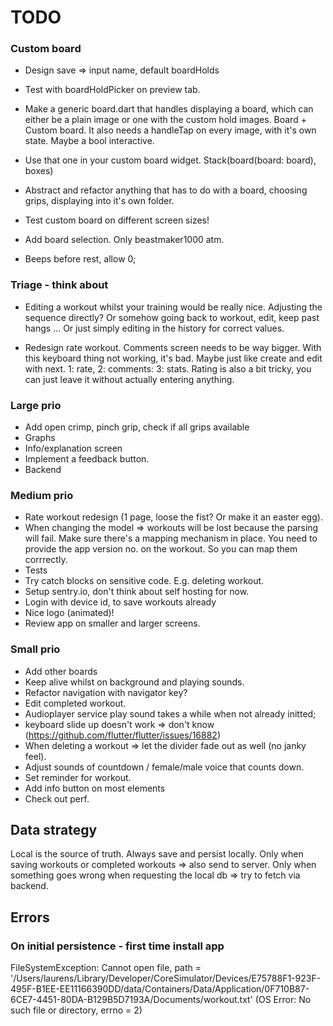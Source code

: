 # TODO

### Custom board
- Design save => input name, default boardHolds     
- Test with boardHoldPicker on preview tab.
- Make a generic board.dart that handles displaying a board, which can either be a plain image 
  or one with the custom hold images. Board + Custom board.
  It also needs a handleTap on every image, with it's own state.
  Maybe a bool interactive.
- Use that one in your custom board widget. Stack(board(board: board), boxes)

- Abstract and refactor anything that has to do with a board, choosing grips, displaying into it's own
  folder. 
- Test custom board on different screen sizes!






- Add board selection. Only beastmaker1000 atm.
- Beeps before rest, allow 0;

### Triage - think about

- Editing a workout whilst your training would be really nice.
  Adjusting the sequence directly? Or somehow going back to workout, edit, keep past hangs ...
  Or just simply editing in the history for correct values.

- Redesign rate workout. Comments screen needs to be way bigger. With this keyboard thing not working, it's bad.
  Maybe just like create and edit with next. 1: rate, 2: comments: 3: stats.
  Rating is also a bit tricky, you can just leave it without actually entering anything.
  
 

### Large prio
- Add open crimp, pinch grip, check if all grips available
- Graphs
- Info/explanation screen
- Implement a feedback button.
- Backend

### Medium prio

- Rate workout redesign (1 page, loose the fist? Or make it an easter egg).
- When changing the model => workouts will be lost because the parsing will fail. Make sure there's a mapping mechanism in place.
  You need to provide the app version no. on the workout. So you can map them corrrectly.
- Tests
- Try catch blocks on sensitive code. E.g. deleting workout.
- Setup sentry.io, don't think about self hosting for now.
- Login with device id, to save workouts already
- Nice logo (animated)!
- Review app on smaller and larger screens.

### Small prio

- Add other boards
- Keep alive whilst on background and playing sounds. 
- Refactor navigation with navigator key?
- Edit completed workout.
- Audioplayer service play sound takes a while when not already initted;
- keyboard slide up doesn't work => don't know (https://github.com/flutter/flutter/issues/16882)
- When deleting a workout => let the divider fade out as well (no janky feel).
- Adjust sounds of countdown / female/male voice that counts down.
- Set reminder for workout.
- Add info button on most elements
- Check out perf.
    
## Data strategy
Local is the source of truth.
Always save and persist locally.
Only when saving workouts or completed workouts => also send to server.
Only when something goes wrong when requesting the local db => try to fetch via backend.
  
  
## Errors
### On initial persistence - first time install app
FileSystemException: Cannot open file, path = '/Users/laurens/Library/Developer/CoreSimulator/Devices/E75788F1-923F-495F-B1EE-EE11166390DD/data/Containers/Data/Application/0F710B87-6CE7-4451-80DA-B129B5D7193A/Documents/workout.txt' (OS Error: No such file or directory, errno = 2)